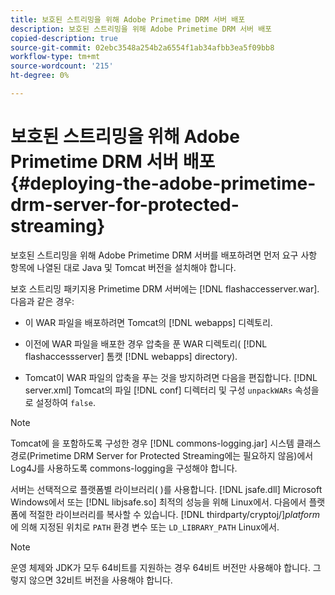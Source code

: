 ```yaml
---
title: 보호된 스트리밍을 위해 Adobe Primetime DRM 서버 배포
description: 보호된 스트리밍을 위해 Adobe Primetime DRM 서버 배포
copied-description: true
source-git-commit: 02ebc3548a254b2a6554f1ab34afbb3ea5f09bb8
workflow-type: tm+mt
source-wordcount: '215'
ht-degree: 0%

---
```


# 보호된 스트리밍을 위해 Adobe Primetime DRM 서버 배포{#deploying-the-adobe-primetime-drm-server-for-protected-streaming}

보호된 스트리밍을 위해 Adobe Primetime DRM 서버를 배포하려면 먼저 요구 사항 항목에 나열된 대로 Java 및 Tomcat 버전을 설치해야 합니다.

보호 스트리밍 패키지용 Primetime DRM 서버에는 [!DNL flashaccesserver.war]. 다음과 같은 경우:

* 이 WAR 파일을 배포하려면 Tomcat의 [!DNL webapps] 디렉토리.
* 이전에 WAR 파일을 배포한 경우 압축을 푼 WAR 디렉토리( [!DNL flashaccessserver] 톰캣 [!DNL webapps] directory).

* Tomcat이 WAR 파일의 압축을 푸는 것을 방지하려면 다음을 편집합니다. [!DNL server.xml] Tomcat의 파일 [!DNL conf] 디렉터리 및 구성 `unpackWARs` 속성을 로 설정하여 `false`.

>[!NOTE]
>
>Tomcat에 을 포함하도록 구성한 경우 [!DNL commons-logging.jar] 시스템 클래스 경로(Primetime DRM Server for Protected Streaming에는 필요하지 않음)에서 Log4J를 사용하도록 commons-logging을 구성해야 합니다.

서버는 선택적으로 플랫폼별 라이브러리( )를 사용합니다. [!DNL jsafe.dll] Microsoft Windows에서 또는 [!DNL libjsafe.so] 최적의 성능을 위해 Linux에서. 다음에서 플랫폼에 적절한 라이브러리를 복사할 수 있습니다. [!DNL thirdparty/cryptoj/]*platform* 에 의해 지정된 위치로 `PATH` 환경 변수 또는 `LD_LIBRARY_PATH` Linux에서.

>[!NOTE]
>
>운영 체제와 JDK가 모두 64비트를 지원하는 경우 64비트 버전만 사용해야 합니다. 그렇지 않으면 32비트 버전을 사용해야 합니다.

